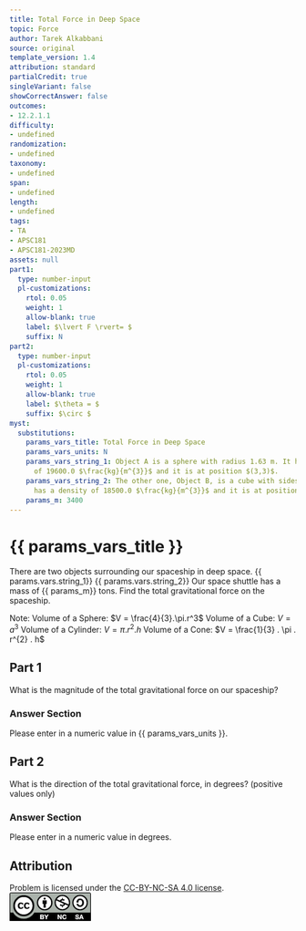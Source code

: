 ```yaml
---
title: Total Force in Deep Space
topic: Force
author: Tarek Alkabbani
source: original
template_version: 1.4
attribution: standard
partialCredit: true
singleVariant: false
showCorrectAnswer: false
outcomes:
- 12.2.1.1
difficulty:
- undefined
randomization:
- undefined
taxonomy:
- undefined
span:
- undefined
length:
- undefined
tags:
- TA
- APSC181
- APSC181-2023MD
assets: null
part1:
  type: number-input
  pl-customizations:
    rtol: 0.05
    weight: 1
    allow-blank: true
    label: $\lvert F \rvert= $
    suffix: N
part2:
  type: number-input
  pl-customizations:
    rtol: 0.05
    weight: 1
    allow-blank: true
    label: $\theta = $
    suffix: $\circ $
myst:
  substitutions:
    params_vars_title: Total Force in Deep Space
    params_vars_units: N
    params_vars_string_1: Object A is a sphere with radius 1.63 m. It has a density
      of 19600.0 $\frac{kg}{m^{3}}$ and it is at position $(3,3)$.
    params_vars_string_2: The other one, Object B, is a cube with sides 2.32 m. It
      has a density of 18500.0 $\frac{kg}{m^{3}}$ and it is at position $(1,-1)$.
    params_m: 3400
---
```

# {{ params_vars_title }}
There are two objects surrounding our spaceship in deep space. {{ params.vars.string_1}} {{ params.vars.string_2}} Our space shuttle has a mass of {{ params_m}} tons. Find the total gravitational force on the spaceship.

Note:
Volume of a Sphere: $V = \frac{4}{3}.\pi.r^3$
Volume of a Cube: $V = a^3$
Volume of a Cylinder: $V = \pi . r^{2} . h$
Volume of a Cone: $V = \frac{1}{3} . \pi . r^{2} . h$

## Part 1

What is the magnitude of the total gravitational force on our spaceship?

### Answer Section

Please enter in a numeric value in {{ params_vars_units }}.

## Part 2

What is the direction of the total gravitational force, in degrees? (positive values only)

### Answer Section

Please enter in a numeric value in degrees.

## Attribution

Problem is licensed under the [CC-BY-NC-SA 4.0 license](https://creativecommons.org/licenses/by-nc-sa/4.0/).<br> ![The Creative Commons 4.0 license requiring attribution-BY, non-commercial-NC, and share-alike-SA license.](https://raw.githubusercontent.com/firasm/bits/master/by-nc-sa.png)